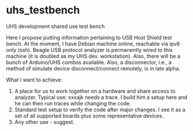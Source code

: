 # uhs_testbench
UHS development shared use test bench

Here I propose putting information pertaining to USB Host Shield test bench. At the moment, I have Debian machine online, reachable via ipv6 only (ssh). Beagle USB protocol analyzer is permanently wired to this machine (it is doubled as my UHS dev. workstation). Also, there will be a bunch of Arduino/UHS combos available. Also, a disconnector, i.e., a method of simulate device disconnect/connect remotely, is in late alpha.

What I want to achieve:

1. A place for us to work together on a hardware and share access to analyzer. Typical use: xxxajk needs a trace. I build him a setup here and he can then run traces while changing the code.
2. Standard test setup to verify the code after major changes. I see it as a set of all supported boards plus some representative devices.
3. Any other use - suggest.
